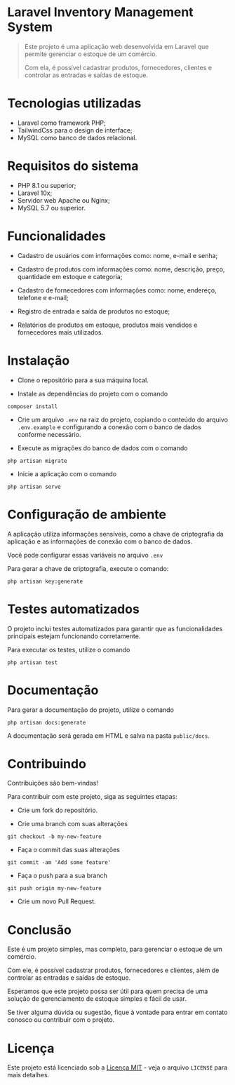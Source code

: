 # Laravel Inventory Management System

>Este projeto é uma aplicação web desenvolvida em Laravel que permite gerenciar o estoque de um comércio. 
>
>Com ela, é possível cadastrar produtos, fornecedores, clientes e controlar as entradas e saídas de estoque.


# Tecnologias utilizadas

- Laravel como framework PHP;
- TailwindCss para o design de interface;
- MySQL como banco de dados relacional.


# Requisitos do sistema

- PHP 8.1 ou superior;
- Laravel 10x;
- Servidor web Apache ou Nginx;
- MySQL 5.7 ou superior.


# Funcionalidades

- Cadastro de usuários com informações como: nome, e-mail e senha;

- Cadastro de produtos com informações como: nome, descrição, preço, quantidade em estoque e categoria;

- Cadastro de fornecedores com informações como: nome, endereço, telefone e e-mail;

- Registro de entrada e saída de produtos no estoque;

- Relatórios de produtos em estoque, produtos mais vendidos e fornecedores mais utilizados.


# Instalação

- Clone o repositório para a sua máquina local.

- Instale as dependências do projeto com o comando 
```
composer install
```

- Crie um arquivo `.env` na raiz do projeto, copiando o conteúdo do arquivo `.env.example` e configurando a conexão com o banco de dados conforme necessário.

- Execute as migrações do banco de dados com o comando
```
php artisan migrate
```

- Inicie a aplicação com o comando 
```
php artisan serve
```


# Configuração de ambiente

A aplicação utiliza informações sensíveis, como a chave de criptografia da aplicação e as informações de conexão com o banco de dados.

Você pode configurar essas variáveis no arquivo `.env`

Para gerar a chave de criptografia, execute o comando:
```
php artisan key:generate
```


# Testes automatizados

O projeto inclui testes automatizados para garantir que as funcionalidades principais estejam funcionando corretamente.

Para executar os testes, utilize o comando
```
php artisan test
```


# Documentação

Para gerar a documentação do projeto, utilize o comando 
```
php artisan docs:generate
```

A documentação será gerada em HTML e salva na pasta `public/docs`.


# Contribuindo

Contribuições são bem-vindas!

Para contribuir com este projeto, siga as seguintes etapas:

- Crie um fork do repositório.

- Crie uma branch com suas alterações 
```
git checkout -b my-new-feature
```

- Faça o commit das suas alterações
```
git commit -am 'Add some feature'
```

- Faça o push para a sua branch 
```
git push origin my-new-feature
```

- Crie um novo Pull Request.


# Conclusão

Este é um projeto simples, mas completo, para gerenciar o estoque de um comércio.

Com ele, é possível cadastrar produtos, fornecedores e clientes, além de controlar as entradas e saídas de estoque. 

Esperamos que este projeto possa ser útil para quem precisa de uma solução de gerenciamento de estoque simples e fácil de usar. 

Se tiver alguma dúvida ou sugestão, fique à vontade para entrar em contato conosco ou contribuir com o projeto.


# Licença

Este projeto está licenciado sob a [Licença MIT](https://github.com/ThaysonScript/GerenciarEstoque-Laravel/blob/31b9d564bb55b0dff41ff6555412ffc56cd51e73/LICENSE) - veja o arquivo `LICENSE` para mais detalhes.
